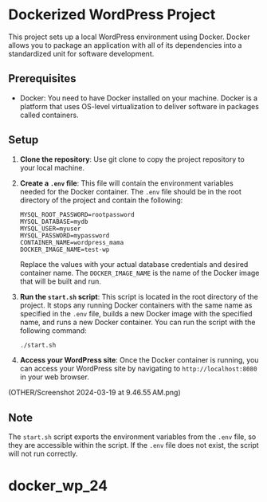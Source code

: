 # Dockerized WordPress Project

This project sets up a local WordPress environment using Docker. Docker allows you to package an application with all of its dependencies into a standardized unit for software development.

## Prerequisites

- Docker: You need to have Docker installed on your machine. Docker is a platform that uses OS-level virtualization to deliver software in packages called containers.

## Setup

1. **Clone the repository**: Use git clone to copy the project repository to your local machine.

2. **Create a `.env` file**: This file will contain the environment variables needed for the Docker container. The `.env` file should be in the root directory of the project and contain the following:

    ```env
    MYSQL_ROOT_PASSWORD=rootpassword
    MYSQL_DATABASE=mydb
    MYSQL_USER=myuser
    MYSQL_PASSWORD=mypassword
    CONTAINER_NAME=wordpress_mama
    DOCKER_IMAGE_NAME=test-wp
    ```

    Replace the values with your actual database credentials and desired container name. The `DOCKER_IMAGE_NAME` is the name of the Docker image that will be built and run.

3. **Run the `start.sh` script**: This script is located in the root directory of the project. It stops any running Docker containers with the same name as specified in the `.env` file, builds a new Docker image with the specified name, and runs a new Docker container. You can run the script with the following command:

    ```bash
    ./start.sh
    ```

4. **Access your WordPress site**: Once the Docker container is running, you can access your WordPress site by navigating to `http://localhost:8080` in your web browser.

(OTHER/Screenshot 2024-03-19 at 9.46.55 AM.png)


## Note

The `start.sh` script exports the environment variables from the `.env` file, so they are accessible within the script. If the `.env` file does not exist, the script will not run correctly.
# docker_wp_24
